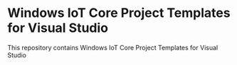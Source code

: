 # Windows IoT Core Project Templates for Visual Studio

This repository contains Windows IoT Core Project Templates for Visual Studio